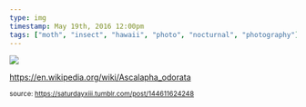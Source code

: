 ```yaml
---
type: img
timestamp: May 19th, 2016 12:00pm
tags: ["moth", "insect", "hawaii", "photo", "nocturnal", "photography"]
---
```

<img src="https://saturdayxiii.github.io/media/media/144611624248.jpg"/>
                                                                                          
<a href="https://en.wikipedia.org/wiki/Ascalapha_odorata" target="_blank">https://en.wikipedia.org/wiki/Ascalapha_odorata</a><br/>
 
                                    
                
                
                
                
                                
<small>source: https://saturdayxiii.tumblr.com/post/144611624248</small>